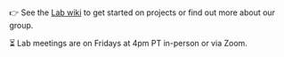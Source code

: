 👉 See the [Lab wiki](https://github.com/BITS-Research/Lab/wiki) to get started on projects or find out more about our group.                  

⏳ Lab meetings are on Fridays at 4pm PT in-person or via Zoom. 

